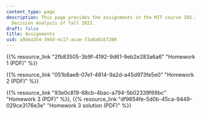 ```yaml
---
content_type: page
description: This page provides the assignments in the MIT course IDS.333 Risk and
  Decision Analysis of fall 2021.
draft: false
title: Assignments
uid: a9dea254-394d-4c17-acae-73a0a0167280
---
```

{{% resource_link "2fb83505-3b9f-4192-9d61-9eb2e283a6a6" "Homework 1 (PDF)" %}}

{{% resource_link "051b8ae8-07e1-4814-9a2d-a45d973fe5e0" "Homework 2 (PDF)" %}}

{{% resource_link "93e0c819-68cb-4bac-a794-5b02339f69bc" "Homework 3 (PDF)" %}}, {{% resource_link "df9654fe-5d0b-45ca-9449-029ce3176e3e" "Homework 3 solution (PDF)" %}}